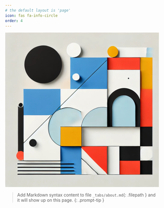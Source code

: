 ```yaml
---
# the default layout is 'page'
icon: fas fa-info-circle
order: 4
---
```

!["A modern art using white, blue, black, red and yellow colors, featuring large curves , representing harmony, peace and collaboration among all human being" by ChatGPT](/assets/images/image1.webp)


> Add Markdown syntax content to file `_tabs/about.md`{: .filepath } and it will show up on this page.
{: .prompt-tip }
